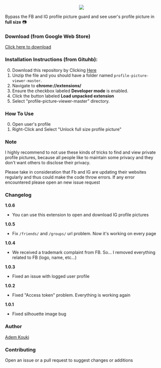 <p align="center">
  <img src="https://i.imgur.com/3P16qWp.png">
</p>


Bypass the FB and IG profile picture guard and see user's profile picture in __full size__ 📷

### Download (from Google Web Store)

[Click here to download](https://chrome.google.com/webstore/detail/profile-picture-viewer/olhdholihhioakdjhfhligfehfjjfeoc?hl=en&authuser=0)


### Installation Instructions (from Gituhb):

0. Download this repository by Clicking [Here](https://github.com/Ademking/profile-picture-viewer/archive/refs/heads/master.zip)
1. Unzip the file and you should have a folder named `profile-picture-viewer-master`.
2. Navigate to **chrome://extensions/** 
3. Ensure the checkbox labeled **Developer mode** is enabled. 
4. Click the button labeled **Load unpacked extension**
5. Select "profile-picture-viewer-master" directory.

### How To Use

0. Open user's profile
1. Right-Click and Select "Unlock full size profile picture"

### Note

I highly recommend to not use these kinds of tricks to find and view private profile pictures, because all people like to maintain some privacy and they don't want others to disclose their privacy.

Please take in consideration that Fb and IG are updating their websites regularly and thus could make the code throw errors. If any error encountered please open an new issue request

### Changelog

__1.0.6__
- You can use this extension to open and download IG profile pictures

__1.0.5__
- Fix `/friends/` and `/groups/` url problem. Now it's working on every page

__1.0.4__
- We received a trademark complaint from FB. So... I removed everything related to FB (logo, name, etc...)

__1.0.3__
- Fixed an issue with logged user profile

__1.0.2__
- Fixed "Access token" problem. Everything is working again

__1.0.1__
- Fixed silhouette image bug

### Author

[Adem Kouki](https://github.com/Ademking)

### Contributing

Open an issue or a pull request to suggest changes or additions

